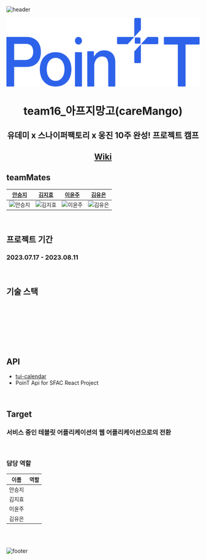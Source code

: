 ![header](https://capsule-render.vercel.app/api?type=waving&color=0:2C62EA,100:FFFFFF)



<div align="center">

![team16](./public/images/logo.svg)
  
# team16_아프지망고(careMango)

## 유데미 x 스나이퍼팩토리 x 웅진 10주 완성! 프로젝트 캠프

## [Wiki ](https://github.com/pie-sfac/1-16-careMango/wiki)


  
</div>


## teamMates

| [안승지](https://github.com/s-ja)      | [김지효](https://github.com/ji-dawn)      | [이윤주](https://github.com/lyeejj)      | [김유은](https://github.com/YueunKim)      |
| -------------------------------------- | ----------------------------------------- | ---------------------------------------- | ------------------------------------------ |
| ![안승지](https://github.com/s-ja.png) | ![김지효](https://github.com/ji-dawn.png) | ![이윤주](https://github.com/lyeejj.png) | ![김유은](https://github.com/YueunKim.png) |


<br/>

## 프로젝트 기간 
### 2023.07.17 - 2023.08.11

<br/>

## 기술 스택
<img alt=""  src ="https://img.shields.io/badge/html5-E34F26.svg?&style=for-the-badge&logo=html5&logoColor=white"/> <img alt=""  src ="https://img.shields.io/badge/css3-1572B6.svg?&style=for-the-badge&logo=css3&logoColor=white"/>

<img alt=""  src ="https://img.shields.io/badge/react-61DAFB.svg?&style=for-the-badge&logo=react&logoColor=white"/> <img alt=""  src ="https://img.shields.io/badge/typescript-3178C6.svg?&style=for-the-badge&logo=typescript&logoColor=white"/> <img alt=""  src ="https://img.shields.io/badge/tailwindcss-06B6D4.svg?&style=for-the-badge&logo=tailwindcss&logoColor=white"/> <img alt=""  src ="https://img.shields.io/badge/vite-646CFF.svg?&style=for-the-badge&logo=vite&logoColor=white"/> <img alt=""  src ="https://img.shields.io/badge/reactquery-FF4154.svg?&style=for-the-badge&logo=reactquery&logoColor=white"/> <img alt=""  src ="https://img.shields.io/badge/recoil-3578E5.svg?&style=for-the-badge&logo=recoil&logoColor=white"/> <img alt=""  src ="https://img.shields.io/badge/axios-5A29E4.svg?&style=for-the-badge&logo=axios&logoColor=white"/>

<img alt=""  src ="https://img.shields.io/badge/eslint-4B32C3.svg?&style=for-the-badge&logo=eslint&logoColor=white"/> <img alt=""  src ="https://img.shields.io/badge/prettier-DF0067.svg?&style=for-the-badge&logo=prettier&logoColor=white"/>


<br/>

## API 
- [tui-calendar](https://ui.toast.com/tui-calendar)
- PoinT Api for SFAC React Project

<br/>

## Target
### 서비스 중인 테블릿 어플리케이션의 웹 어플리케이션으로의 전환


<br/>

### 담당 역할

|  이름  |              역할              |
| :----: | :----------------------------: |
| 안승지 ||
| 김지효 ||
| 이윤주 ||
| 김유은 ||


<br/>
<br/>

![footer](https://capsule-render.vercel.app/api?section=footer&type=waving&color=0:FFFFFF,100:2C62EA)

